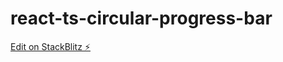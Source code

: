 # react-ts-circular-progress-bar

[Edit on StackBlitz ⚡️](https://stackblitz.com/edit/react-ts-ogxx4i)